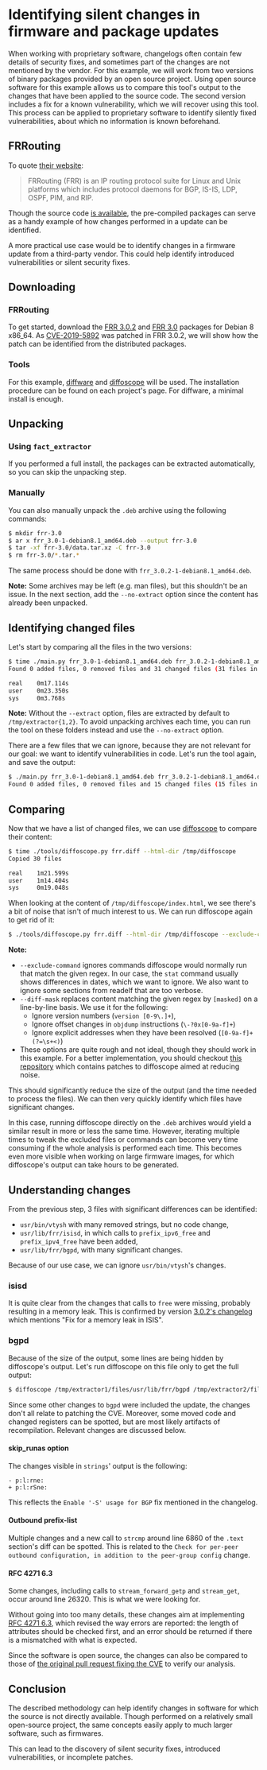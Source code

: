 # Identifying silent changes in firmware and package updates

When working with proprietary software, changelogs often contain few details of security fixes, and sometimes part of the changes are not mentioned by the vendor. For this example, we will work from two versions of binary packages provided by an open source project. Using open source software for this example allows us to compare this tool's output to the changes that have been applied to the source code.
The second version includes a fix for a known vulnerability, which we will recover using this tool. This process can be applied to proprietary software to identify silently fixed vulnerabilities, about which no information is known beforehand.

## FRRouting

To quote [their website](https://frrouting.org/):

> FRRouting (FRR) is an IP routing protocol suite for Linux and Unix platforms which includes protocol daemons for BGP, IS-IS, LDP, OSPF, PIM, and RIP.

Though the source code [is available](https://github.com/FRRouting/frr), the pre-compiled packages can serve as a handy example of how changes performed in a update can be identified.

A more practical use case would be to identify changes in a firmware update from a third-party vendor. This could help identify introduced vulnerabilities or silent security fixes. 

## Downloading

### FRRouting

To get started, download the [FRR 3.0.2](https://github.com/FRRouting/frr/releases/download/frr-3.0.2/frr_3.0.2-1-debian8.1_amd64.deb) and [FRR 3.0](https://github.com/FRRouting/frr/releases/download/frr-3.0/frr_3.0-1-debian8.1_amd64.deb) packages for Debian 8 x86_64.
As [CVE-2019-5892](https://frrouting.org/community/security/cve-2019-5892.html) was patched in FRR 3.0.2, we will show how the patch can be identified from the distributed packages.

### Tools

For this example, [diffware](https://github.com/airbus-seclab/diffware) and [diffoscope](https://diffoscope.org) will be used. The installation procedure can be found on each project's page. For diffware, a minimal install is enough.

## Unpacking

### Using `fact_extractor`

If you performed a full install, the packages can be extracted automatically, so you can skip the unpacking step.

### Manually

You can also manually unpack the `.deb` archive using the following commands:

```bash
$ mkdir frr-3.0
$ ar x frr_3.0-1-debian8.1_amd64.deb --output frr-3.0
$ tar -xf frr-3.0/data.tar.xz -C frr-3.0
$ rm frr-3.0/*.tar.*
```

The same process should be done with `frr_3.0.2-1-debian8.1_amd64.deb`.

**Note:** Some archives may be left (e.g. man files), but this shouldn't be an issue. In the next section, add the `--no-extract`  option since the content has already been unpacked. 

## Identifying changed files

Let's start by comparing all the files in the two versions:

```bash
$ time ./main.py frr_3.0-1-debian8.1_amd64.deb frr_3.0.2-1-debian8.1_amd64.deb
Found 0 added files, 0 removed files and 31 changed files (31 files in total)

real	0m17.114s
user	0m23.350s
sys		0m3.768s
```

**Note:** Without the `--extract` option, files are extracted by default to `/tmp/extractor{1,2}`. To avoid unpacking archives each time, you can run the tool on these folders instead and use the `--no-extract` option.

There are a few files that we can ignore, because they are not relevant for our goal: we want to identify vulnerabilities in code. Let's run the tool again, and save the output:

```bash
$ ./main.py frr_3.0-1-debian8.1_amd64.deb frr_3.0.2-1-debian8.1_amd64.deb --exclude "*/changelog*" --exclude-mime "text/plain" --output frr.diff
Found 0 added files, 0 removed files and 15 changed files (15 files in total)
```

## Comparing

Now that we have a list of changed files, we can use [diffoscope](https://diffoscope.org/) to compare their content:

```bash
$ time ./tools/diffoscope.py frr.diff --html-dir /tmp/diffoscope
Copied 30 files

real	1m21.599s
user	1m14.404s
sys		0m19.048s
```

When looking at the content of `/tmp/diffoscope/index.html`, we see there's a bit of noise that isn't of much interest to us. We can run diffoscope again to get rid of it:

```bash
$ ./tools/diffoscope.py frr.diff --html-dir /tmp/diffoscope --exclude-command "stat .*" --exclude-command "readelf .*(notes|data|debug|symbols|got|eh_frame|text|relocs).*" --diff-mask "version [0-9\.]+" --diff-mask "\-?0x[0-9a-f]+" --diff-mask "[0-9a-f]+(?=\s+<)"
```

**Note:** 

* `--exclude-command` ignores commands diffoscope would normally run that match the given regex. In our case, the `stat` command usually shows differences in dates, which we want to ignore. We also want to ignore some sections from readelf that are too verbose.
* `--diff-mask` replaces content matching the given regex by `[masked]` on a line-by-line basis. We use it for the following:
  * Ignore version numbers (`version [0-9\.]+`),
  * Ignore offset changes in `objdump` instructions (`\-?0x[0-9a-f]+`)
  * Ignore explicit addresses when they have been resolved (`[0-9a-f]+(?=\s+<)`)
* These options are quite rough and not ideal, though they should work in this example. For a better implementation, you should checkout [this repository](https://github.com/airbus-seclab/diffware/tree/master/tools) which contains patches to diffoscope aimed at reducing noise.

This should significantly reduce the size of the output (and the time needed to process the files). We can then very quickly identify which files have significant changes.

In this case, running diffoscope directly on the `.deb` archives would yield a similar result in more or less the same time. However, iterating multiple times to tweak the excluded files or commands can become very time consuming if the whole analysis is performed each time. This becomes even more visible when working on large firmware images, for which diffoscope's output can take hours to be generated. 

## Understanding changes

From the previous step, 3 files with significant differences can be identified:

* `usr/bin/vtysh` with many removed strings, but no code change,
* `usr/lib/frr/isisd`, in which calls to `prefix_ipv6_free` and `prefix_ipv4_free` have been added,
* `usr/lib/frr/bgpd`, with many significant changes.

Because of our use case, we can ignore `usr/bin/vtysh`'s changes.

### isisd

It is quite clear from the changes that calls to `free` were missing, probably resulting in a memory leak.
This is confirmed by version [3.0.2's changelog](https://github.com/FRRouting/frr/releases/tag/frr-3.0.2) which mentions "Fix for a memory leak in ISIS".

### bgpd

Because of the size of the output, some lines are being hidden by diffoscope's output. Let's run diffoscope on this file only to get the full output:

```bash
$ diffoscope /tmp/extractor1/files/usr/lib/frr/bgpd /tmp/extractor2/files/usr/lib/frr/bgpd --exclude-command "readelf .*" --exclude-command "objdump.* --section=\.plt" --html /tmp/diffoscope.html --max-page-diff-block-lines 4096 --max-diff-block-lines 0 --diff-mask "\-?0x[0-9a-f]+" --diff-mask "[0-9a-f]+(?=\s+<)"
```

Since some other changes to `bgpd` were included the update, the changes don't all relate to patching the CVE. Moreover, some moved code and changed registers can be spotted, but are most likely artifacts of recompilation. Relevant changes are discussed below.

#### skip_runas option

The changes visible in `strings`' output is the following:

```
- p:l:rne:
+ p:l:rSne:
```

This reflects the `Enable '-S' usage for BGP` fix mentioned in the changelog.

#### Outbound prefix-list

Multiple changes and a new call to `strcmp` around line 6860 of the `.text` section's diff can be spotted. This is related to the `Check for per-peer outbound configuration, in addition to the peer-group config` change.

#### RFC 4271 6.3

Some changes, including calls to `stream_forward_getp` and `stream_get`, occur around line 26320. This is what we were looking for.

Without going into too many details, these changes aim at implementing [RFC 4271 6.3](https://tools.ietf.org/html/rfc4271#section-6.3), which revised the way errors are reported: the length of attributes should be checked first, and an error should be returned if there is a mismatched with what is expected.

Since the software is open source, the changes can also be compared to those of [the original pull request fixing the CVE](https://github.com/FRRouting/frr/pull/1418) to verify our analysis.

## Conclusion

The described methodology can help identify changes in software for which the source is not directly available. Though performed on a relatively small open-source project, the same concepts easily apply to much larger software, such as firmwares.

This can lead to the discovery of silent security fixes, introduced vulnerabilities, or incomplete patches.